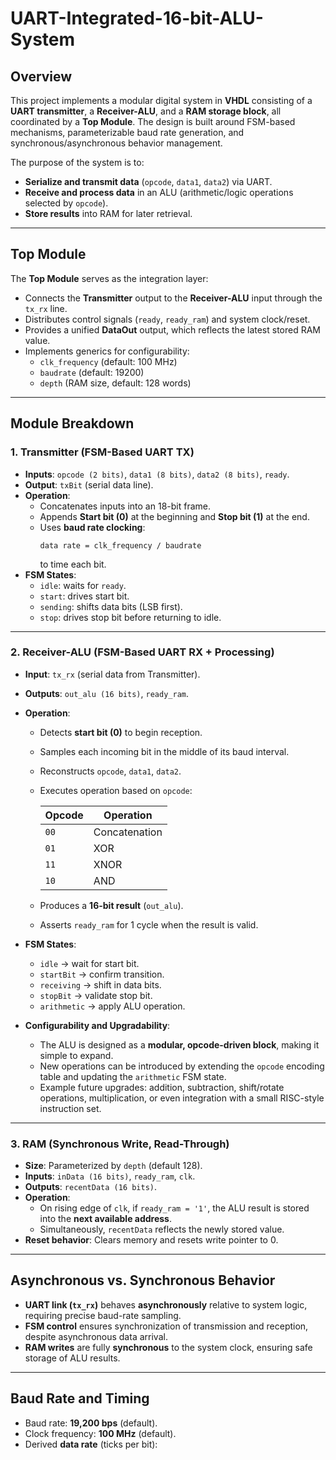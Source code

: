 # UART-Integrated-16-bit-ALU-System

## Overview
This project implements a modular digital system in **VHDL** consisting of a **UART transmitter**, a **Receiver-ALU**, and a **RAM storage block**, all coordinated by a **Top Module**. The design is built around FSM-based mechanisms, parameterizable baud rate generation, and synchronous/asynchronous behavior management.  

The purpose of the system is to:
- **Serialize and transmit data** (`opcode`, `data1`, `data2`) via UART.  
- **Receive and process data** in an ALU (arithmetic/logic operations selected by `opcode`).  
- **Store results** into RAM for later retrieval.  

---

## Top Module
The **Top Module** serves as the integration layer:
- Connects the **Transmitter** output to the **Receiver-ALU** input through the `tx_rx` line.  
- Distributes control signals (`ready`, `ready_ram`) and system clock/reset.  
- Provides a unified **DataOut** output, which reflects the latest stored RAM value.  
- Implements generics for configurability:
  - `clk_frequency` (default: 100 MHz)  
  - `baudrate` (default: 19200)  
  - `depth` (RAM size, default: 128 words)  

---

## Module Breakdown

### 1. Transmitter (FSM-Based UART TX)
- **Inputs**: `opcode (2 bits)`, `data1 (8 bits)`, `data2 (8 bits)`, `ready`.  
- **Output**: `txBit` (serial data line).  
- **Operation**:
  - Concatenates inputs into an 18-bit frame.  
  - Appends **Start bit (0)** at the beginning and **Stop bit (1)** at the end.  
  - Uses **baud rate clocking**:  
    ```
    data rate = clk_frequency / baudrate
    ```
    to time each bit.  
- **FSM States**:
  - `idle`: waits for `ready`.  
  - `start`: drives start bit.  
  - `sending`: shifts data bits (LSB first).  
  - `stop`: drives stop bit before returning to idle.  

---

### 2. Receiver-ALU (FSM-Based UART RX + Processing)
- **Input**: `tx_rx` (serial data from Transmitter).  
- **Outputs**: `out_alu (16 bits)`, `ready_ram`.  
- **Operation**:
  - Detects **start bit (0)** to begin reception.  
  - Samples each incoming bit in the middle of its baud interval.  
  - Reconstructs `opcode`, `data1`, `data2`.  
  - Executes operation based on `opcode`:  

    | Opcode | Operation     |
    |--------|---------------|
    | `00`   | Concatenation |
    | `01`   | XOR           |
    | `11`   | XNOR          |
    | `10`   | AND           |

  - Produces a **16-bit result** (`out_alu`).  
  - Asserts `ready_ram` for 1 cycle when the result is valid.  

- **FSM States**:
  - `idle` → wait for start bit.  
  - `startBit` → confirm transition.  
  - `receiving` → shift in data bits.  
  - `stopBit` → validate stop bit.  
  - `arithmetic` → apply ALU operation.  

- **Configurability and Upgradability**:  
  - The ALU is designed as a **modular, opcode-driven block**, making it simple to expand.  
  - New operations can be introduced by extending the `opcode` encoding table and updating the `arithmetic` FSM state.  
  - Example future upgrades: addition, subtraction, shift/rotate operations, multiplication, or even integration with a small RISC-style instruction set.  

---

### 3. RAM (Synchronous Write, Read-Through)
- **Size**: Parameterized by `depth` (default 128).  
- **Inputs**: `inData (16 bits)`, `ready_ram`, `clk`.  
- **Outputs**: `recentData (16 bits)`.  
- **Operation**:
  - On rising edge of `clk`, if `ready_ram = '1'`, the ALU result is stored into the **next available address**.  
  - Simultaneously, `recentData` reflects the newly stored value.  
- **Reset behavior**: Clears memory and resets write pointer to 0.  

---

## Asynchronous vs. Synchronous Behavior
- **UART link (`tx_rx`)** behaves **asynchronously** relative to system logic, requiring precise baud-rate sampling.  
- **FSM control** ensures synchronization of transmission and reception, despite asynchronous data arrival.  
- **RAM writes** are fully **synchronous** to the system clock, ensuring safe storage of ALU results.  

---

## Baud Rate and Timing
- Baud rate: **19,200 bps** (default).  
- Clock frequency: **100 MHz** (default).  
- Derived **data rate** (ticks per bit):  
